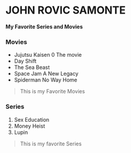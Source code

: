 # JOHN ROVIC SAMONTE
**My Favorite Series and Movies**
### Movies
- Jujutsu Kaisen 0 The movie
- Day Shift
- The Sea Beast
- Space Jam A New Legacy
- Spiderman No Way Home
> This is my Favorite Movies
 
 ### Series
 1. Sex Education
 2. Money Heist
 3. Lupin
 > This is my favorite Series

